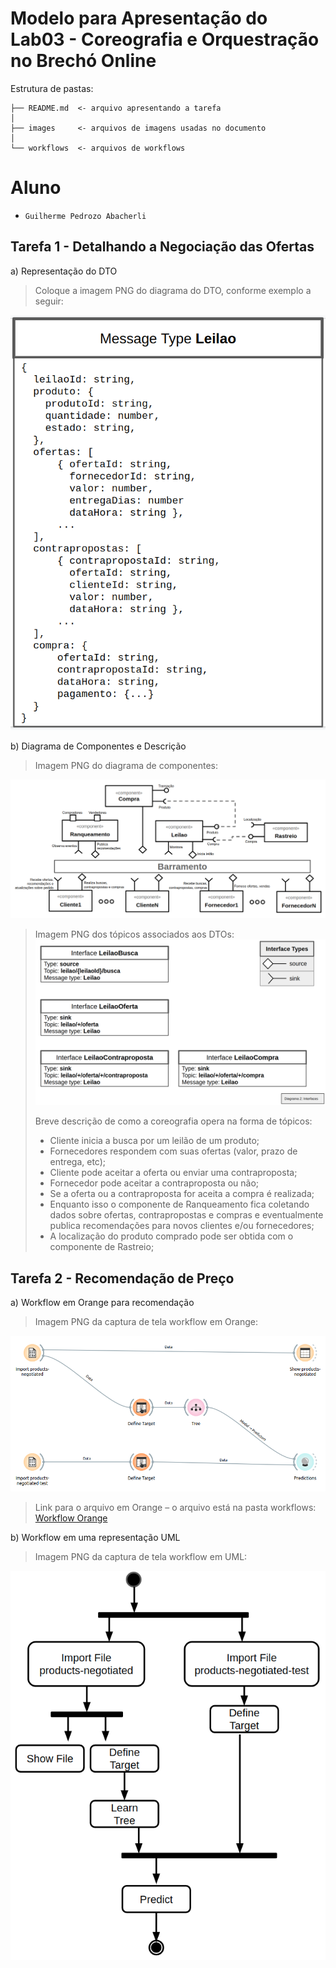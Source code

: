 # Modelo para Apresentação do Lab03 - Coreografia e Orquestração no Brechó Online

Estrutura de pastas:

~~~
├── README.md  <- arquivo apresentando a tarefa
│
├── images     <- arquivos de imagens usadas no documento
│
└── workflows  <- arquivos de workflows
~~~

# Aluno
* `Guilherme Pedrozo Abacherli`

## Tarefa 1 - Detalhando a Negociação das Ofertas

a) Representação do DTO

> Coloque a imagem PNG do diagrama do DTO, conforme exemplo a seguir:
>
![DTO](images/dto.png)

b) Diagrama de Componentes e Descrição

> Imagem PNG do diagrama de componentes:
>
![Coreografia](images/coreografia.png)
>
> Imagem PNG dos tópicos associados aos DTOs:
![Tópicos](images/topicos.png)
>
> Breve descrição de como a coreografia opera na forma de tópicos:
>
> * Cliente inicia a busca por um leilão de um produto;
> * Fornecedores respondem com suas ofertas (valor, prazo de entrega, etc);
> * Cliente pode aceitar a oferta ou enviar uma contraproposta;
> * Fornecedor pode aceitar a contraproposta ou não;
> * Se a oferta ou a contraproposta for aceita a compra é realizada;
> * Enquanto isso o componente de Ranqueamento fica coletando dados sobre ofertas, contrapropostas e compras e eventualmente publica recomendações para novos clientes e/ou fornecedores;
> * A localização do produto comprado pode ser obtida com o componente de Rastreio;

## Tarefa 2 - Recomendação de Preço

a) Workflow em Orange para recomendação

> Imagem PNG da captura de tela workflow em Orange:
>
![Imagem Workflow Orange](images/workflow-orange.png)
>
> Link para o arquivo em Orange – o arquivo está na pasta workflows:
[Workflow Orange](workflows/workflow-orange.ows)

b) Workflow em uma representação UML

> Imagem PNG da captura de tela workflow em UML:
>
![Workflow UML](images/workflow-uml.png)

